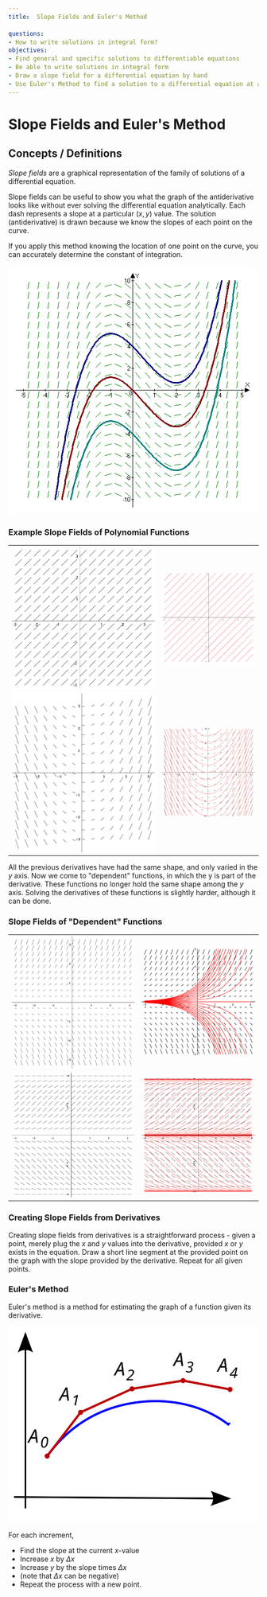 ```yaml
---
title:  Slope Fields and Euler's Method

questions:
- How to write solutions in integral form?
objectives:
- Find general and specific solutions to differentiable equations
- Be able to write solutions in integral form
- Draw a slope field for a differential equation by hand
- Use Euler's Method to find a solution to a differential equation at a particular input value
---
```


#  Slope Fields and Euler's Method

## Concepts / Definitions

_Slope fields_ are a graphical representation of the family of solutions of a differential equation.

Slope fields can be useful to show you what the graph of the antiderivative looks like without ever solving the differential equation analytically.
Each dash represents a slope at a particular $(x, y)$ value.
The solution (antiderivative) is drawn because we know the slopes of each point on the curve.

If you apply this method knowing the location of one point on the curve, you can accurately determine the constant of integration.

![Examples of graphs on slope fields](../assets/calculus/6-1_example-slope-fields.png)

### Example Slope Fields of Polynomial Functions

| | |
--|--
![y'=1](../assets/calculus/6-1_y-prime-equals-one-field.svg) | ![y'=1](../assets/calculus/6-1_y-prime-equals-one-graph.png)
![y'=x](../assets/calculus/6-1_y-prime-equals-x-field.png) | ![y'=x](../assets/calculus/6-1_y-prime-equals-x-graph.png)


All the previous derivatives have had the same shape, and only varied in the $y$ axis.
Now we come to "dependent" functions, in which the y is part of the derivative. These functions no longer hold the same shape among the $y$ axis. Solving the derivatives of these functions is slightly harder, although it can be done.

### Slope Fields of "Dependent" Functions

| | |
--|--
![y'=y](../assets/calculus/6-1_y-prime-equals-y-field.png) | ![y'=y](../assets/calculus/6-1_y-prime-equals-y-graph.png)
![y'=siny](../assets/calculus/6-1_y-prime-equals-sine-y-field.png) | ![y'=siny](../assets/calculus/6-1_y-prime-equals-sine-y-graph.png)

### Creating Slope Fields from Derivatives

Creating slope fields from derivatives is a straightforward process - given a point, merely plug the $x$ and $y$ values into the derivative, provided $x$ or $y$ exists in the equation.
Draw a short line segment at the provided point on the graph with the slope provided by the derivative.
Repeat for all given points.

### Euler's Method

Euler's method is a method for estimating the graph of a function given its derivative.

![Euler's Method](../assets/calculus/6-1_euler-method.svg)

For each increment,
- Find the slope at the current $x$-value
- Increase $x$ by $\Delta x$
- Increase $y$ by the slope times $\Delta x$
- (note that $\Delta x$ can be negative)
- Repeat the process with a new point.
